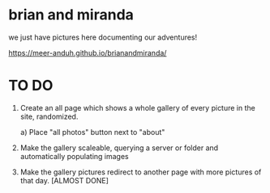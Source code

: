 # brian and miranda
we just have pictures here documenting our adventures!


https://meer-anduh.github.io/brianandmiranda/


# TO DO
  1. Create an all page which shows a whole gallery of every picture in the site, randomized.
      
      a) Place "all photos" button next to "about"
      
  2. Make the gallery scaleable, querying a server or folder and automatically populating images
  3. Make the gallery pictures redirect to another page with more pictures of that day. [ALMOST DONE]


